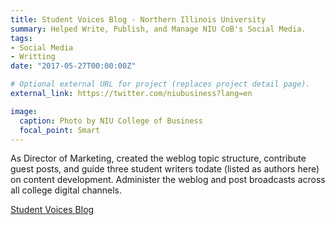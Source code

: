 ```yaml
---
title: Student Voices Blog - Northern Illinois University
summary: Helped Write, Publish, and Manage NIU CoB's Social Media.
tags:
- Social Media
- Writting
date: "2017-05-27T00:00:00Z"

# Optional external URL for project (replaces project detail page).
external_link: https://twitter.com/niubusiness?lang=en

image:
  caption: Photo by NIU College of Business
  focal_point: Smart
---
```


As Director of Marketing, created the weblog topic structure, contribute guest posts, and guide three student writers todate (listed as authors here) on content development. Administer the weblog and post broadcasts across all college digital channels.

[Student Voices Blog](http://cobalpha.niu.edu/studentvoices/)

